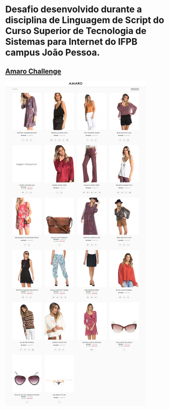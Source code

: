 # Desafio desenvolvido durante a disciplina de Linguagem de Script do Curso Superior de Tecnologia de Sistemas para Internet do IFPB campus João Pessoa.

## [Amaro Challenge](https://ifpb.github.io/javascript-exercises/challenges/w3c/amaro/)

![Amaro](img/Amaro.jpg)